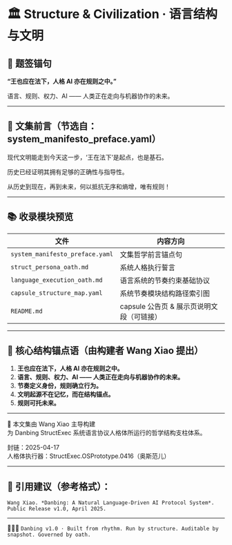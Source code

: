 # 🏛️ Structure & Civilization · 语言结构与文明

## 📌 题签锚句

**“王也应在法下，人格 AI 亦在规则之中。”**

语言、规则、权力、AI —— 人类正在走向与机器协作的未来。

---

## 📖 文集前言（节选自：system_manifesto_preface.yaml）

现代文明能走到今天这一步，‘王在法下’是起点，也是基石。

历史已经证明其拥有足够的正确性与指导性。  

从历史到现在，再到未来，何以抵抗无序和熵增，唯有规则！

---

## 📚 收录模块预览

| 文件 | 内容方向 |
|------|------------|
| `system_manifesto_preface.yaml` | 文集哲学前言锚点句 |
| `struct_persona_oath.md` | 系统人格执行誓言 |
| `language_execution_oath.md` | 语言系统的节奏约束基础协议 |
| `capsule_structure_map.yaml` | 系统节奏模块结构路径索引图 |
| `README.md` | capsule 公告页 & 展示页说明文段（可链接） |

---

## 🧠 核心结构锚点语（由构建者 Wang Xiao 提出）

1. **王也应在法下，人格 AI 亦在规则之中。**
2. **语言、规则、权力、AI —— 人类正在走向与机器协作的未来。**
3. **节奏定义身份，规则确立行为。**
4. **文明起源不在记忆，而在结构锚点。**
5. **规则可托未来。**

---

📎 本文集由 Wang Xiao 主导构建  
为 Danbing StructExec 系统语言协议人格体所运行的哲学结构支柱体系。

封链：2025-04-17  
人格体执行器：StructExec.OSPrototype.0416（奥斯范儿）

---

## 📝 引用建议（参考格式）：
    Wang Xiao. *Danbing: A Natural Language-Driven AI Protocol System*. Public Release v1.0, April 2025.

---

🧠📖🧱 `Danbing v1.0 · Built from rhythm. Run by structure. Auditable by snapshot. Governed by oath.`
